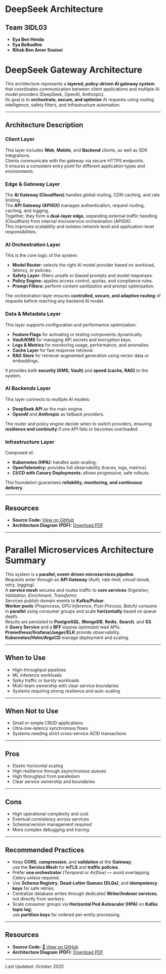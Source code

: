 # DeepSeek Architecture

## Team 3IDL03
- **Eya Ben Hmida**
- **Eya Belkadhie**
- **Rihab Ben Amor Souissi**

# **DeepSeek Gateway Architecture**

This architecture represents a **layered, policy-driven AI gateway system** that coordinates communication between client applications and multiple AI model providers (DeepSeek, OpenAI, Anthropic).  
Its goal is to **orchestrate, secure, and optimize** AI requests using routing intelligence, safety filters, and infrastructure automation.

---

##  **Architecture Description**

###  **Client Layer**
This layer includes **Web**, **Mobile**, and **Backend** clients, as well as SDK integrations.  
Clients communicate with the gateway via secure HTTPS endpoints.  
It ensures a consistent entry point for different application types and environments.

###  **Edge & Gateway Layer**
The **AI Gateway (Cloudflare)** handles global routing, CDN caching, and rate limiting.  
The **API Gateway (APISIX)** manages authentication, request routing, caching, and logging.  
Together, they form a **dual-layer edge**, separating external traffic handling (Cloudflare) from internal microservice orchestration (APISIX).  
This improves scalability and isolates network-level and application-level responsibilities.

###  **AI Orchestration Layer**
This is the core logic of the system:
- **Model Router:** selects the right AI model provider based on workload, latency, or policies.  
- **Safety Layer:** filters unsafe or biased prompts and model responses.  
- **Policy Engine:** applies access control, quotas, and compliance rules.  
- **Prompt Filters:** perform content sanitization and prompt optimization.  

The orchestration layer ensures **controlled, secure, and adaptive routing** of requests before reaching any backend AI model.

###  **Data & Metadata Layer**
This layer supports configuration and performance optimization:
- **Feature Flags** for activating or testing components dynamically.  
- **Vault/KMS** for managing API secrets and encryption keys.  
- **Logs & Metrics** for monitoring usage, performance, and anomalies.  
- **Cache Layer** for fast response retrieval.  
- **RAG Store** for retrieval-augmented generation using vector data or embeddings.  

It provides both **security (KMS, Vault)** and **speed (cache, RAG)** to the system.

###  **AI Backends Layer**
This layer connects to multiple AI models:
- **DeepSeek API** as the main engine.  
- **OpenAI** and **Anthropic** as fallback providers.  

The router and policy engine decide when to switch providers, ensuring **resilience and continuity** if one API fails or becomes overloaded.

###  **Infrastructure Layer**
Composed of:
- **Kubernetes (HPA):** handles auto-scaling.  
- **OpenTelemetry:** provides full observability (traces, logs, metrics).  
- **CI/CD with Canary Deployments:** allows progressive, safe rollouts.  

This foundation guarantees **reliability, monitoring, and continuous delivery**.

---
##  **Resources**

-  **Source Code:** [View on GitHub](https://github.com/EyaGIT/Amal_2/blob/main/Gateway_Deepseek.tex)  
-  **Architecture Diagram (PDF):** [Download PDF](https://github.com/EyaGIT/Amal_2/blob/main/Gateway_Deepseek.pdf)

---

# **Parallel Microservices Architecture Summary**

This system is a **parallel, event-driven microservices pipeline**.  
Requests enter through an **API Gateway** *(Auth, rate-limit, circuit-break, retry, logging)*.  
A **service mesh** secures and routes traffic to **core services** *(Ingestion, Validation, Enrichment, Transform)*.  
Services publish domain events to **Kafka/Pulsar**.  
**Worker pools** *(Preprocess, GPU Inference, Post-Process, Batch)* consume in **parallel** using consumer groups and scale **horizontally** based on queue depth.  
Results are persisted to **PostgreSQL**, **MongoDB**, **Redis**, **Search**, and **S3**.  
A **Query Service** and a **BFF** expose optimized read APIs.  
**Prometheus/Grafana/Jaeger/ELK** provide observability.  
**Kubernetes/Helm/ArgoCD** manage deployment and scaling.

---

##  **When to Use**

- High-throughput pipelines  
- ML inference workloads  
- Spiky traffic or bursty workloads  
- Multi-team ownership with clear service boundaries  
- Systems requiring strong resilience and auto-scaling  

---

## **When Not to Use**

- Small or simple CRUD applications  
- Ultra-low-latency synchronous flows  
- Systems needing strict cross-service ACID transactions  

---

## **Pros**

- Elastic horizontal scaling  
- High resilience through asynchronous queues  
- High throughput from parallelism  
- Clear service ownership and boundaries  

---

##  **Cons**

- High operational complexity and cost  
- Eventual consistency across services  
- Schema/version management required  
- More complex debugging and tracing  

---

##  **Recommended Practices**

- Keep **CORS**, **compression**, and **validation** at the **Gateway**;  
  use the **Service Mesh** for **mTLS** and **traffic policies**.  
- Prefer **one orchestrator** *(Temporal or Airflow)* — avoid overlapping Celery unless required.  
- Use **Schema Registry**, **Dead-Letter Queues (DLQs)**, and **idempotency keys** for safe retries.  
- Centralize database writes through dedicated **Writer/Indexer services**, not directly from workers.  
- Scale consumer groups via **Horizontal Pod Autoscaler (HPA)** on **Kafka topic lag**;  
  use **partition keys** for ordered per-entity processing.  

---

## **Resources**

- **Source Code:** [📂 View on GitHub](https://github.com/EyaGIT/Amal_2/blob/main/Microservice_parallele.tex)  
- **Architecture Diagram (PDF):** [Download PDF](https://github.com/EyaGIT/Amal_2/blob/main/Microservice_parallele.pdf)

---
 
*Last Updated: October 2025*
